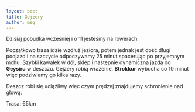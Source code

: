 ```yaml
---
layout: post
title: Gejzery
author: msq
---
```

Dzisiaj pobudka wcześniej i o 11 jesteśmy na rowerach.

Początkowo trasa idzie wzdłuż jeziora, potem jednak jest dość długi podjazd i na
szczycie odpoczywamy 25 minut spacerując po przyjemnym mchu. Szybki kawałek w
dół, sklep i następnie dynamiczna jazda do **Geysiru** w deszczu. Gejzery robią
wrażenie, **Strokkur** wybucha co 10 minut więc podziwiamy go kilka razy.

Deszcz robi się uciążliwy więc czym prędzej znajdujemy schronienie nad głową.

Trasa: 65km
